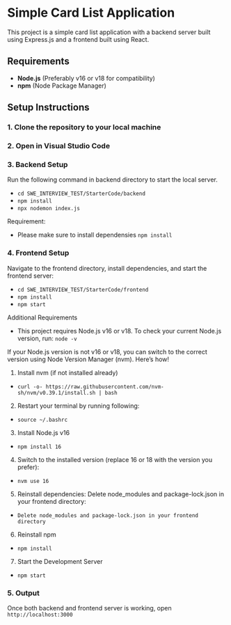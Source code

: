 # Simple Card List Application

This project is a simple card list application with a backend server built using Express.js and a frontend built using React. 

## Requirements
- **Node.js** (Preferably v16 or v18 for compatibility)
- **npm** (Node Package Manager)

## Setup Instructions

### 1. Clone the repository to your local machine

### 2. Open in Visual Studio Code

### 3. Backend Setup
Run the following command in backend directory to start the local server.
- ```cd SWE_INTERVIEW_TEST/StarterCode/backend ```
- ```npm install```
- ```npx nodemon index.js```

Requirement:
- Please make sure to install dependensies
```npm install```

### 4. Frontend Setup
Navigate to the frontend directory, install dependencies, and start the frontend server:
- ```cd SWE_INTERVIEW_TEST/StarterCode/frontend ```
- ```npm install```
- ```npm start```

Additional Requirements
- This project requires Node.js v16 or v18. To check your current Node.js version, run: ```node -v```

If your Node.js version is not v16 or v18, you can switch to the correct version using Node Version Manager (nvm). Here’s how!
1. Install nvm (if not installed already)
- ```curl -o- https://raw.githubusercontent.com/nvm-sh/nvm/v0.39.1/install.sh | bash```
2. Restart your terminal by running following: 
- ```source ~/.bashrc```
3. Install Node.js v16
- ```npm install 16```
4. Switch to the installed version (replace 16 or 18 with the version you prefer):
- ```nvm use 16```
5. Reinstall dependencies:
Delete node_modules and package-lock.json in your frontend directory:
- ```Delete node_modules and package-lock.json in your frontend directory```
6. Reinstall npm
- ```npm install```
7. Start the Development Server
- ```npm start```

### 5. Output
Once both backend and frontend server is working, open ```http://localhost:3000```






